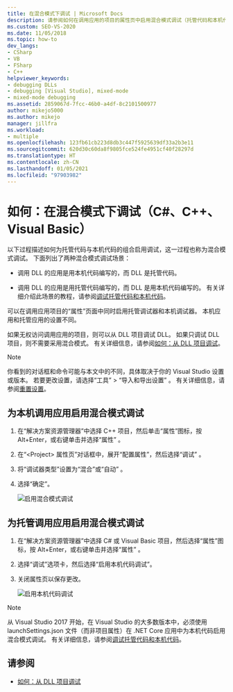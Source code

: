 ```yaml
---
title: 在混合模式下调试 | Microsoft Docs
description: 请参阅如何在调用应用的项目的属性页中启用混合模式调试（托管代码和本机代码）。
ms.custom: SEO-VS-2020
ms.date: 11/05/2018
ms.topic: how-to
dev_langs:
- CSharp
- VB
- FSharp
- C++
helpviewer_keywords:
- debugging DLLs
- debugging [Visual Studio], mixed-mode
- mixed-mode debugging
ms.assetid: 2859067d-7fcc-46b0-a4df-8c2101500977
author: mikejo5000
ms.author: mikejo
manager: jillfra
ms.workload:
- multiple
ms.openlocfilehash: 123fb61cb223d8db3c447f5925639df33a2b3e11
ms.sourcegitcommit: 620d30c60da8f9805fce524fe4951cf40f28297d
ms.translationtype: HT
ms.contentlocale: zh-CN
ms.lasthandoff: 01/05/2021
ms.locfileid: "97903982"
---
```

# <a name="how-to-debug-in-mixed-mode-c-c-visual-basic"></a>如何：在混合模式下调试（C#、C++、Visual Basic）

以下过程描述如何为托管代码与本机代码的组合启用调试，这一过程也称为混合模式调试。 下面列出了两种混合模式调试场景：

- 调用 DLL 的应用是用本机代码编写的，而 DLL 是托管代码。

- 调用 DLL 的应用是用托管代码编写的，而 DLL 是用本机代码编写的。 有关详细介绍此场景的教程，请参阅[调试托管代码和本机代码](../debugger/how-to-debug-managed-and-native-code.md)。

可以在调用应用项目的“属性”页面中同时启用托管调试器和本机调试器。 本机应用和托管应用的设置不同。

如果无权访问调用应用的项目，则可以从 DLL 项目调试 DLL。 如果只调试 DLL 项目，则不需要采用混合模式。 有关详细信息，请参阅[如何：从 DLL 项目调试](../debugger/how-to-debug-from-a-dll-project.md)。

> [!NOTE]
> 你看到的对话框和命令可能与本文中的不同，具体取决于你的 Visual Studio 设置或版本。 若要更改设置，请选择“工具” > “导入和导出设置” 。 有关详细信息，请参阅[重置设置](../ide/environment-settings.md#reset-settings)。

## <a name="enable-mixed-mode-debugging-for-a-native-calling-app"></a>为本机调用应用启用混合模式调试

1. 在“解决方案资源管理器”中选择 C++ 项目，然后单击“属性”图标，按 Alt+Enter，或右键单击并选择“属性”  。

1. 在“\<Project> 属性页”对话框中，展开“配置属性”，然后选择“调试”  。

1. 将“调试器类型”设置为“混合”或“自动”  。

1. 选择“确定”。

   ![启用混合模式调试](../debugger/media/dbg-mixed-mode-from-native.png "启用混合模式调试")

## <a name="enable-mixed-mode-debugging-for-a-managed-calling-app"></a>为托管调用应用启用混合模式调试

1. 在“解决方案资源管理器”中选择 C# 或 Visual Basic 项目，然后选择“属性”图标，按 Alt+Enter，或右键单击并选择“属性”  。

1. 选择“调试”选项卡，然后选择“启用本机代码调试”。

1. 关闭属性页以保存更改。

   ![启用本机代码调试](../debugger/media/dbg-mixed-mode-from-csharp.png "启用本机代码调试")

> [!NOTE]
> 从 Visual Studio 2017 开始，在 Visual Studio 的大多数版本中，必须使用 launchSettings.json 文件（而非项目属性）在 .NET Core 应用中为本机代码启用混合模式调试。 有关详细信息，请参阅[调试托管代码和本机代码](../debugger/how-to-debug-managed-and-native-code.md)。

## <a name="see-also"></a>请参阅

- [如何：从 DLL 项目调试](../debugger/how-to-debug-from-a-dll-project.md)